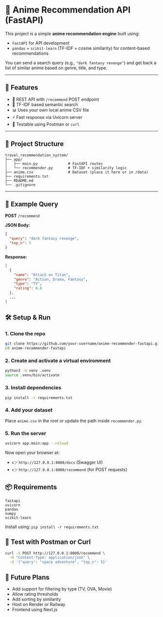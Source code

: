 # 🎌 Anime Recommendation API (FastAPI)

This project is a simple **anime recommendation engine** built using:

- `FastAPI` for API development
- `pandas` + `scikit-learn` (TF-IDF + cosine similarity) for content-based recommendations

You can send a search query (e.g., `"dark fantasy revenge"`) and get back a list of similar anime based on genre, title, and type.

---

## 🚀 Features

- 📡 REST API with `/recommend` POST endpoint
- 🧠 TF-IDF based semantic search
- 📊 Uses your own local anime CSV file
- ⚡ Fast response via Uvicorn server
- 🧪 Testable using Postman or `curl`

---

## 📁 Project Structure

```
travel_recommendation_system/
├── app/
│   ├── main.py              # FastAPI routes
│   └── recommender.py       # TF-IDF + similarity logic
├── anime.csv                # Dataset (place it here or in /data)
├── requirements.txt
├── README.md
└── .gitignore
```

---

## 🧠 Example Query

**POST** `/recommend`

**JSON Body:**

```json
{
  "query": "dark fantasy revenge",
  "top_n": 5
}
```

**Response:**

```json
[
  {
    "name": "Attack on Titan",
    "genre": "Action, Drama, Fantasy",
    "type": "TV",
    "rating": 8.8
  },
  ...
]
```

## 🛠️ Setup & Run

### 1. Clone the repo

```bash
git clone https://github.com/your-username/anime-recommender-fastapi.git
cd anime-recommender-fastapi
```

### 2. Create and activate a virtual environment

```bash
python3 -m venv .venv
source .venv/bin/activate
```

### 3. Install dependencies

```bash
pip install -r requirements.txt
```

### 4. Add your dataset

Place `anime.csv` in the root or update the path inside `recommender.py`.

### 5. Run the server

```bash
uvicorn app.main:app --reload
```

Now open your browser at:

- 👉 `http://127.0.0.1:8000/docs` (Swagger UI)
- 👉 `http://127.0.0.1:8000/recommend` (for POST requests)

## 📦 Requirements

```
fastapi
uvicorn
pandas
numpy
scikit-learn
```

Install using: `pip install -r requirements.txt`

## 🧪 Test with Postman or Curl

```bash
curl -X POST http://127.0.0.1:8000/recommend \
  -H "Content-Type: application/json" \
  -d '{"query": "space adventure", "top_n": 5}'
```

## 🧰 Future Plans

- Add support for filtering by type (TV, OVA, Movie)
- Allow rating thresholds
- Add sorting by similarity
- Host on Render or Railway
- Frontend using Next.js
